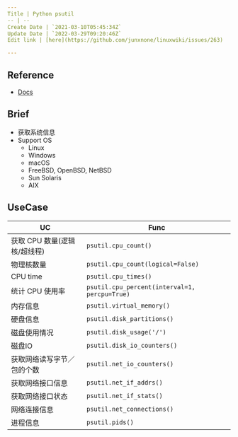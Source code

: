 ```yaml
---
Title | Python psutil
-- | --
Create Date | `2021-03-10T05:45:34Z`
Update Date | `2022-03-29T09:20:46Z`
Edit link | [here](https://github.com/junxnone/linuxwiki/issues/263)

---
```

## Reference
- [Docs](https://psutil.readthedocs.io/en/latest/)

## Brief
-  获取系统信息
- Support OS
  - Linux
  - Windows
  - macOS
  - FreeBSD, OpenBSD, NetBSD
  - Sun Solaris
  - AIX

## UseCase

UC | Func
-- | --
获取 CPU 数量(逻辑核/超线程) | `psutil.cpu_count()`
物理核数量 | `psutil.cpu_count(logical=False)`
CPU time | `psutil.cpu_times()`
统计 CPU 使用率| `psutil.cpu_percent(interval=1, percpu=True)`
内存信息 | `psutil.virtual_memory()`
硬盘信息 |`psutil.disk_partitions()`
磁盘使用情况 | `psutil.disk_usage('/')`
磁盘IO | `psutil.disk_io_counters()`
获取网络读写字节／包的个数 | `psutil.net_io_counters()`
获取网络接口信息 | `psutil.net_if_addrs()`
获取网络接口状态 | `psutil.net_if_stats()`
网络连接信息 | `psutil.net_connections()`
进程信息 | `psutil.pids()`

